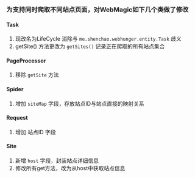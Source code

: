 ### 为支持同时爬取不同站点页面，对WebMagic如下几个类做了修改

#### Task 
1. 现改名为LifeCycle 消除与 `me.shenchao.webhunger.entity.Task` 歧义
2. getSite() 方法更改为 `getSites()` 记录正在爬取的所有站点集合

#### PageProcessor
1. 移除 `getSite` 方法

#### Spider
1. 增加 `siteMap` 字段，存放站点ID与站点直接的映射关系

#### Request
1. 增加 站点ID 字段

#### Site
1. 新增 `host` 字段，封装站点详细信息
2. 修改所有get方法，改为从host中获取站点信息
